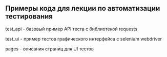 ## Примеры кода для лекции по автоматизации тестирования

test_api - базовый пример API теста с библиотекой requests

test_ui - пример тестов графического интерфейса с selenium webdriver

pages - описания страниц для UI тестов
